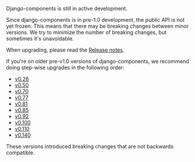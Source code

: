 Django-components is still in active development.

Since django-components is in pre-1.0 development, the public API is not yet frozen.
This means that there may be breaking changes between minor versions.
We try to minimize the number of breaking changes, but sometimes it's unavoidable.

When upgrading, please read the [Release notes](../../release_notes).

If you're on older pre-v1.0 versions of django-components, we recommend doing step-wise
upgrades in the following order:

- [v0.26](../../release_notes/#v026)
- [v0.50](../../release_notes/#v050)
- [v0.70](../../release_notes/#v070)
- [v0.77](../../release_notes/#v077)
- [v0.81](../../release_notes/#v081)
- [v0.85](../../release_notes/#v085)
- [v0.92](../../release_notes/#v092)
- [v0.100](../../release_notes/#v0100)
- [v0.110](../../release_notes/#v0110)
- [v0.140](../../release_notes/#v01400)

These versions introduced breaking changes that are not backwards compatible.
